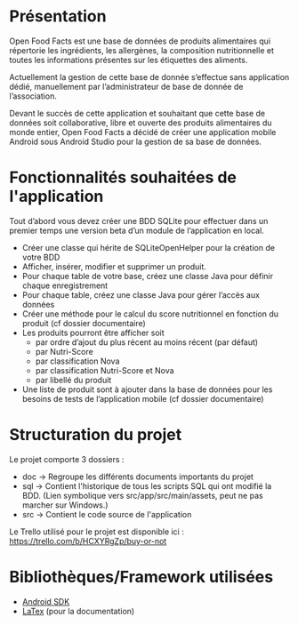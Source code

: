 # Présentation

Open Food Facts est une base de données de produits alimentaires qui répertorie les ingrédients, les allergènes, la composition nutritionnelle et toutes les informations présentes sur les étiquettes des aliments.

Actuellement la gestion de cette base de donnée s’effectue sans application dédié, manuellement par l’administrateur de base de donnée de l’association.

Devant le succès de cette application et souhaitant que cette base de données soit collaborative, libre et ouverte des produits alimentaires du monde entier, Open Food Facts a décidé de créer une application mobile Android sous Android Studio pour la gestion de sa base de données.

# Fonctionnalités souhaitées de l'application

Tout d’abord vous devez créer une BDD SQLite pour effectuer dans un premier temps une version beta d’un module de l’application en local.
- Créer une classe qui hérite de SQLiteOpenHelper pour la création de votre BDD
- Afficher, insérer, modifier et supprimer un produit.
- Pour chaque table de votre base, créez une classe Java pour définir chaque enregistrement
- Pour chaque table, créez une classe Java pour gérer l’accès aux données
- Créer une méthode pour le calcul du score nutritionnel en fonction du produit (cf dossier documentaire)
- Les produits pourront être afficher soit
	- par ordre d’ajout du plus récent au moins récent (par défaut)
	- par Nutri-Score
	- par classification Nova
	- par classification Nutri-Score et Nova
	- par libellé du produit
- Une liste de produit sont à ajouter dans la base de données pour les besoins de tests de l’application mobile (cf dossier documentaire)

# Structuration du projet

Le projet comporte 3 dossiers :
- doc → Regroupe les différents documents importants du projet
- sql → Contient l'historique de tous les scripts SQL qui ont modifié la BDD. (Lien symbolique vers src/app/src/main/assets, peut ne pas marcher sur Windows.)
- src → Contient le code source de l'application

Le Trello utilisé pour le projet est disponible ici : https://trello.com/b/HCXYRgZp/buy-or-not

# Bibliothèques/Framework utilisées

- [Android SDK](https://developer.android.com/studio/)
- [LaTex](https://www.latex-project.org/) (pour la documentation)

